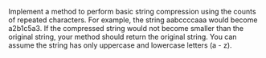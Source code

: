 Implement a method to perform basic string compression using the counts of repeated characters.
For example, the string aabccccaaa would become a2b1c5a3.
If the compressed string would not become smaller than the original string, your method should return the original string.
You can assume the string has only uppercase and lowercase letters (a - z).

